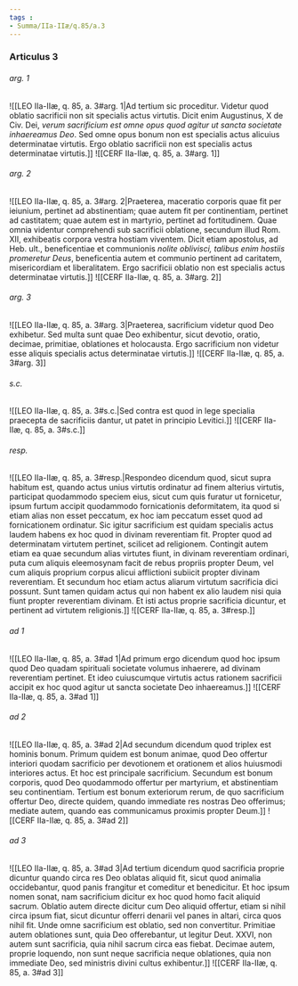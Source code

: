 ```yaml
---
tags : 
- Summa/IIa-IIæ/q.85/a.3
---
```


### Articulus 3

###### arg. 1
![[LEO IIa-IIæ, q. 85, a. 3#arg. 1|Ad tertium sic proceditur. Videtur quod oblatio sacrificii non sit specialis actus virtutis. Dicit enim Augustinus, X de Civ. Dei, *verum sacrificium est omne opus quod agitur ut sancta societate inhaereamus Deo*. Sed omne opus bonum non est specialis actus alicuius determinatae virtutis. Ergo oblatio sacrificii non est specialis actus determinatae virtutis.]]
![[CERF IIa-IIæ, q. 85, a. 3#arg. 1]]

###### arg. 2
![[LEO IIa-IIæ, q. 85, a. 3#arg. 2|Praeterea, maceratio corporis quae fit per ieiunium, pertinet ad abstinentiam; quae autem fit per continentiam, pertinet ad castitatem; quae autem est in martyrio, pertinet ad fortitudinem. Quae omnia videntur comprehendi sub sacrificii oblatione, secundum illud Rom. XII, exhibeatis corpora vestra hostiam viventem. Dicit etiam apostolus, ad Heb. ult., beneficentiae et communionis *nolite oblivisci, talibus enim hostiis promeretur Deus*, beneficentia autem et communio pertinent ad caritatem, misericordiam et liberalitatem. Ergo sacrificii oblatio non est specialis actus determinatae virtutis.]]
![[CERF IIa-IIæ, q. 85, a. 3#arg. 2]]

###### arg. 3
![[LEO IIa-IIæ, q. 85, a. 3#arg. 3|Praeterea, sacrificium videtur quod Deo exhibetur. Sed multa sunt quae Deo exhibentur, sicut devotio, oratio, decimae, primitiae, oblationes et holocausta. Ergo sacrificium non videtur esse aliquis specialis actus determinatae virtutis.]]
![[CERF IIa-IIæ, q. 85, a. 3#arg. 3]]

###### s.c.
![[LEO IIa-IIæ, q. 85, a. 3#s.c.|Sed contra est quod in lege specialia praecepta de sacrificiis dantur, ut patet in principio Levitici.]]
![[CERF IIa-IIæ, q. 85, a. 3#s.c.]]

###### resp.
![[LEO IIa-IIæ, q. 85, a. 3#resp.|Respondeo dicendum quod, sicut supra habitum est, quando actus unius virtutis ordinatur ad finem alterius virtutis, participat quodammodo speciem eius, sicut cum quis furatur ut fornicetur, ipsum furtum accipit quodammodo fornicationis deformitatem, ita quod si etiam alias non esset peccatum, ex hoc iam peccatum esset quod ad fornicationem ordinatur. Sic igitur sacrificium est quidam specialis actus laudem habens ex hoc quod in divinam reverentiam fit. Propter quod ad determinatam virtutem pertinet, scilicet ad religionem. Contingit autem etiam ea quae secundum alias virtutes fiunt, in divinam reverentiam ordinari, puta cum aliquis eleemosynam facit de rebus propriis propter Deum, vel cum aliquis proprium corpus alicui afflictioni subiicit propter divinam reverentiam. Et secundum hoc etiam actus aliarum virtutum sacrificia dici possunt. Sunt tamen quidam actus qui non habent ex alio laudem nisi quia fiunt propter reverentiam divinam. Et isti actus proprie sacrificia dicuntur, et pertinent ad virtutem religionis.]]
![[CERF IIa-IIæ, q. 85, a. 3#resp.]]

###### ad 1
![[LEO IIa-IIæ, q. 85, a. 3#ad 1|Ad primum ergo dicendum quod hoc ipsum quod Deo quadam spirituali societate volumus inhaerere, ad divinam reverentiam pertinet. Et ideo cuiuscumque virtutis actus rationem sacrificii accipit ex hoc quod agitur ut sancta societate Deo inhaereamus.]]
![[CERF IIa-IIæ, q. 85, a. 3#ad 1]]

###### ad 2
![[LEO IIa-IIæ, q. 85, a. 3#ad 2|Ad secundum dicendum quod triplex est hominis bonum. Primum quidem est bonum animae, quod Deo offertur interiori quodam sacrificio per devotionem et orationem et alios huiusmodi interiores actus. Et hoc est principale sacrificium. Secundum est bonum corporis, quod Deo quodammodo offertur per martyrium, et abstinentiam seu continentiam. Tertium est bonum exteriorum rerum, de quo sacrificium offertur Deo, directe quidem, quando immediate res nostras Deo offerimus; mediate autem, quando eas communicamus proximis propter Deum.]]
![[CERF IIa-IIæ, q. 85, a. 3#ad 2]]

###### ad 3
![[LEO IIa-IIæ, q. 85, a. 3#ad 3|Ad tertium dicendum quod sacrificia proprie dicuntur quando circa res Deo oblatas aliquid fit, sicut quod animalia occidebantur, quod panis frangitur et comeditur et benedicitur. Et hoc ipsum nomen sonat, nam sacrificium dicitur ex hoc quod homo facit aliquid sacrum. Oblatio autem directe dicitur cum Deo aliquid offertur, etiam si nihil circa ipsum fiat, sicut dicuntur offerri denarii vel panes in altari, circa quos nihil fit. Unde omne sacrificium est oblatio, sed non convertitur. Primitiae autem oblationes sunt, quia Deo offerebantur, ut legitur Deut. XXVI, non autem sunt sacrificia, quia nihil sacrum circa eas fiebat. Decimae autem, proprie loquendo, non sunt neque sacrificia neque oblationes, quia non immediate Deo, sed ministris divini cultus exhibentur.]]
![[CERF IIa-IIæ, q. 85, a. 3#ad 3]]

